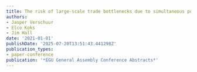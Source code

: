 ```yaml
---
title: The risk of large-scale trade bottlenecks due to simultaneous port disruptions
authors:
- Jasper Verschuur
- Elco Koks
- Jim Hall
date: '2021-01-01'
publishDate: '2025-07-20T13:51:43.441298Z'
publication_types:
- paper-conference
publication: '*EGU General Assembly Conference Abstracts*'
---
```

